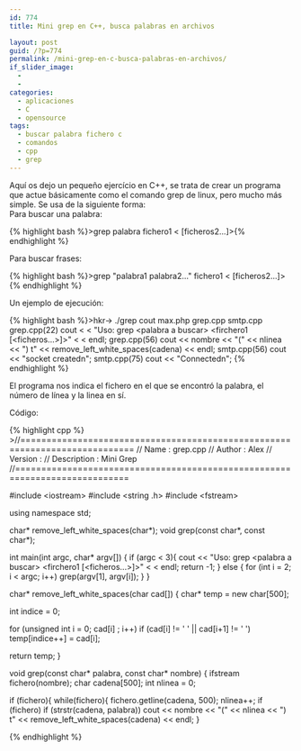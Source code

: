 ```yaml
---
id: 774
title: Mini grep en C++, busca palabras en archivos

layout: post
guid: /?p=774
permalink: /mini-grep-en-c-busca-palabras-en-archivos/
if_slider_image:
  - 
  - 
categories:
  - aplicaciones
  - C
  - opensource
tags:
  - buscar palabra fichero c
  - comandos
  - cpp
  - grep
---
```

Aquí os dejo un pequeño ejercício en C++, se trata de crear un programa que actue básicamente como el comando grep de linux, pero mucho más simple. Se usa de la siguiente forma:  
Para buscar una palabra:

{% highlight bash %}>grep palabra fichero1 &lt; [ficheros2...]>{% endhighlight %}

Para buscar frases:

{% highlight bash %}>grep "palabra1 palabra2..." fichero1 &lt; [ficheros2...]>{% endhighlight %}

Un ejemplo de ejecución:

{% highlight bash %}>hkr-> ./grep cout max.php grep.cpp smtp.cpp 
grep.cpp(22)     cout &lt; &lt; "Uso: grep &lt;palabra a buscar> &lt;firchero1 [&lt;ficheros...>]>" &lt; &lt; endl;
grep.cpp(56)     cout &lt;&lt; nombre &lt;&lt; "(" &lt;&lt; nlinea &lt;&lt; ") t" &lt;&lt; remove_left_white_spaces(cadena) &lt;&lt; endl;
smtp.cpp(56)     cout &lt;&lt; "socket createdn";
smtp.cpp(75)    cout &lt;&lt; "Connectedn";
{% endhighlight %}

El programa nos indica el fichero en el que se encontró la palabra, el número de línea y la linea en sí.

Código:

{% highlight cpp %} >//============================================================================
// Name        : grep.cpp
// Author      : Alex
// Version     :
// Description : Mini Grep
//============================================================================

#include &lt;iostream>
#include &lt;string .h>
#include &lt;fstream>

using namespace std;

char* remove_left_white_spaces(char*);
void grep(const char*, const char*);

int
main(int argc, char* argv[])
{
      if (argc &lt; 3){
         cout &lt;&lt; "Uso: grep &lt;palabra a buscar> &lt;firchero1 [&lt;ficheros...>]>" &lt; &lt; endl;
         return -1;
      } else {
         for (int i = 2; i &lt; argc; i++)
            grep(argv[1], argv[i]);
      }
}

char*
remove_left_white_spaces(char cad[])
{
   char* temp = new char[500];

   int indice = 0;

   for (unsigned int i = 0; cad[i] ; i++)
       if (cad[i] != ' ' || cad[i+1] != ' ')
         temp[indice++] = cad[i];

   return temp;
}

void
grep(const char* palabra, const char* nombre)
{
   ifstream fichero(nombre);
   char cadena[500];
   int nlinea = 0;

   if (fichero){
      while(fichero){
         fichero.getline(cadena, 500);
         nlinea++;
         if (fichero)
            if (strstr(cadena, palabra))
               cout &lt;&lt; nombre &lt;&lt; "(" &lt;&lt; nlinea &lt;&lt; ") t" &lt;&lt; remove_left_white_spaces(cadena) &lt;&lt; endl;
      }
   
{% endhighlight %}

</firchero1></fstream></string></iostream></firchero1>

